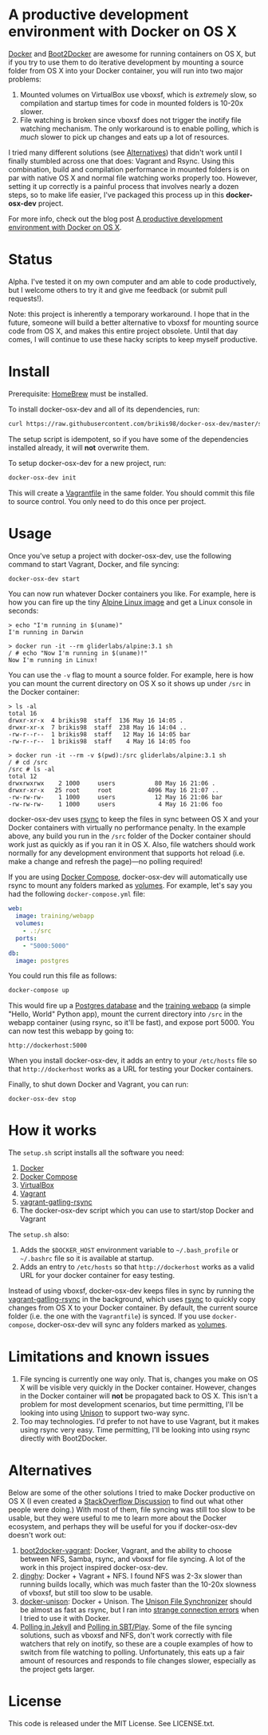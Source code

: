 # A productive development environment with Docker on OS X

[Docker](https://www.docker.com/) and [Boot2Docker](http://boot2docker.io/) are
awesome for running containers on OS X, but if you try to use them to do
iterative development by mounting a source folder from OS X into your Docker 
container, you will run into two major problems:

1. Mounted volumes on VirtualBox use vboxsf, which is *extremely* slow, so
   compilation and startup times for code in mounted folders is 10-20x slower.
2. File watching is broken since vboxsf does not trigger the inotify file 
   watching mechanism. The only workaround is to enable polling, which is *much*
   slower to pick up changes and eats up a lot of resources.

I tried many different solutions (see [Alternatives](#alternatives)) that didn't
work until I finally stumbled across one that does: Vagrant and Rsync. Using
this combination, build and compilation performance in mounted folders is on
par with native OS X and normal file watching works properly too. However, 
setting it up correctly is a painful process that involves nearly a dozen steps, 
so to make life easier, I've packaged this process up in this **docker-osx-dev** 
project. 

For more info, check out the blog post [A productive development environment 
with Docker on OS X](http://www.ybrikman.com/writing/2015/05/19/docker-osx-dev/).

# Status

Alpha. I've tested it on my own computer and am able to code productively, but
I welcome others to try it and give me feedback (or submit pull requests!).

Note: this project is inherently a temporary workaround. I hope that in the 
future, someone will build a better alternative to vboxsf for mounting source 
code from OS X, and makes this entire project obsolete. Until that day comes, I 
will continue to use these hacky scripts to keep myself productive.

# Install

Prerequisite: [HomeBrew](http://brew.sh/) must be installed.

To install docker-osx-dev and all of its dependencies, run:

```sh
curl https://raw.githubusercontent.com/brikis98/docker-osx-dev/master/setup.sh | bash
```

The setup script is idempotent, so if you have some of the dependencies 
installed already, it will **not** overwrite them. 

To setup docker-osx-dev for a new project, run:

```sh
docker-osx-dev init
```

This will create a [Vagrantfile](http://docs.vagrantup.com/v2/vagrantfile/) in
the same folder. You should commit this file to source control. You only need
to do this once per project.

# Usage

Once you've setup a project with docker-osx-dev, use the following command to
start Vagrant, Docker, and file syncing:

```sh
docker-osx-dev start
```

You can now run whatever Docker containers you like. For example, here is how 
you can fire up the tiny [Alpine Linux image](https://registry.hub.docker.com/u/gliderlabs/alpine/)
and get a Linux console in seconds:

```
> echo "I'm running in $(uname)"
I'm running in Darwin

> docker run -it --rm gliderlabs/alpine:3.1 sh
/ # echo "Now I'm running in $(uname)!"
Now I'm running in Linux!
```

You can use the `-v` flag to mount a source folder. For example, here is how
you can mount the current directory on OS X so it shows up under `/src` in the
Docker container:

```
> ls -al
total 16
drwxr-xr-x  4 brikis98  staff  136 May 16 14:05 .
drwxr-xr-x  7 brikis98  staff  238 May 16 14:04 ..
-rw-r--r--  1 brikis98  staff   12 May 16 14:05 bar
-rw-r--r--  1 brikis98  staff    4 May 16 14:05 foo

> docker run -it --rm -v $(pwd):/src gliderlabs/alpine:3.1 sh
/ # cd /src
/src # ls -al
total 12
drwxrwxrwx    2 1000     users           80 May 16 21:06 .
drwxr-xr-x   25 root     root          4096 May 16 21:07 ..
-rw-rw-rw-    1 1000     users           12 May 16 21:06 bar
-rw-rw-rw-    1 1000     users            4 May 16 21:06 foo

```

docker-osx-dev uses [rsync](http://en.wikipedia.org/wiki/Rsync)
to keep the files in sync between OS X and your Docker containers with virtually
no performance penalty. In the example above, any build you run in the `/src` 
folder of the Docker container should work just as quickly as if you ran it in
OS X. Also, file watchers should work normally for any development environment 
that supports hot reload (i.e. make a change and refresh the page)&mdash;no 
polling required!

If you are using [Docker Compose](https://docs.docker.com/compose/), 
docker-osx-dev will automatically use rsync to mount any folders marked as
[volumes](https://docs.docker.com/compose/yml/#volumes). For example, let's say 
you had the following `docker-compose.yml` file:

```yml
web:  
  image: training/webapp
  volumes:
    - .:/src
  ports:
    - "5000:5000"
db:
  image: postgres    
```

You could run this file as follows:

```sh
docker-compose up
```

This would fire up a [Postgres 
database](https://registry.hub.docker.com/u/library/postgres/) and the [training 
webapp](https://registry.hub.docker.com/u/training/webapp/) (a simple "Hello, 
World" Python app), mount the current directory into `/src` in the webapp 
container (using rsync, so it'll be fast), and expose port 5000. You can now
test this webapp by going to:

```
http://dockerhost:5000
```

When you install docker-osx-dev, it adds an entry to your `/etc/hosts` file so
that `http://dockerhost` works as a URL for testing your Docker containers.

Finally, to shut down Docker and Vagrant, you can run:

```
docker-osx-dev stop
```

# How it works

The `setup.sh` script installs all the software you need:

1. [Docker](https://www.docker.com/)
2. [Docker Compose](https://docs.docker.com/compose/)
3. [VirtualBox](https://www.virtualbox.org/)
4. [Vagrant](https://www.vagrantup.com/)
5. [vagrant-gatling-rsync](https://github.com/smerrill/vagrant-gatling-rsync)
6. The docker-osx-dev script which you can use to start/stop Docker and Vagrant

The `setup.sh` also:

1. Adds the `$DOCKER_HOST` environment variable to `~/.bash_profile` or
   `~/.bashrc` file so it is available at startup.
2. Adds an entry to `/etc/hosts` so that `http://dockerhost` works as a valid
   URL for your docker container for easy testing.

Instead of using vboxsf, docker-osx-dev keeps files in sync by running the
[vagrant-gatling-rsync](https://github.com/smerrill/vagrant-gatling-rsync) in
the background, which uses [rsync](http://en.wikipedia.org/wiki/Rsync) to 
quickly copy changes from OS X to your Docker container. By default, the current
source folder (i.e. the one with the `Vagrantfile`) is synced. If you use 
`docker-compose`, docker-osx-dev will sync any folders marked as 
[volumes](https://docs.docker.com/compose/yml/#volumes).

# Limitations and known issues

1. File syncing is currently one way only. That is, changes you make on OS X
   will be visible very quickly in the Docker container. However, changes in the
   Docker container will **not** be propagated back to OS X. This isn't a 
   problem for most development scenarios, but time permitting, I'll be looking
   into using [Unison](http://www.cis.upenn.edu/~bcpierce/unison/) to support
   two-way sync.
2. Too may technologies. I'd prefer to not have to use Vagrant, but it makes
   using rsync very easy. Time permitting, I'll be looking into using rsync
   directly with Boot2Docker.

# Alternatives

Below are some of the other solutions I tried to make Docker productive on OS X
(I even created a [StackOverflow Discussion](http://stackoverflow.com/questions/30090007/whats-the-right-way-to-setup-a-development-environment-on-os-x-with-docker)
to find out what other people were doing.) With most of them, file syncing was 
still too slow to be usable, but they were useful to me to learn more about the
Docker ecosystem, and perhaps they will be useful for you if docker-osx-dev 
doesn't work out:

1. [boot2docker-vagrant](https://github.com/blinkreaction/boot2docker-vagrant):
   Docker, Vagrant, and the ability to choose between NFS, Samba, rsync, and 
   vboxsf for file syncing. A lot of the work in this project inspired 
   docker-osx-dev.
2. [dinghy](https://github.com/codekitchen/dinghy): Docker + Vagrant + NFS. 
   I found NFS was 2-3x slower than running builds locally, which was much 
   faster than the 10-20x slowness of vboxsf, but still too slow to be usable.
3. [docker-unison](https://github.com/leighmcculloch/docker-unison): Docker +
   Unison. The [Unison File Synchronizer](http://www.cis.upenn.edu/~bcpierce/unison/)
   should be almost as fast as rsync, but I ran into [strange connection 
   errors](https://github.com/leighmcculloch/docker-unison/issues/2) when I 
   tried to use it with Docker.
4. [Polling in Jekyll](http://salizzar.net/2014/11/06/creating-a-github-jekyll-blog-using-docker/)
   and [Polling in SBT/Play](http://stackoverflow.com/a/26035919/483528). Some
   of the file syncing solutions, such as vboxsf and NFS, don't work correctly
   with file watchers that rely on inotify, so these are a couple examples of 
   how to switch from file watching to polling. Unfortunately, this eats up a
   fair amount of resources and responds to file changes slower, especially as
   the project gets larger.

# License

This code is released under the MIT License. See LICENSE.txt.